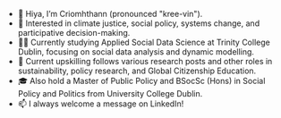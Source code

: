 - 👋 Hiya, I’m Criomhthann (pronounced "kree-vin").
- 👀 Interested in climate justice, social policy, systems change, and participative decision-making. 
- 🧑‍💻 Currently studying Applied Social Data Science at Trinity College Dublin, focusing on social data analysis and dynamic modelling.
- 🌱 Current upskilling follows various research posts and other roles in sustainability, policy research, and Global Citizenship Education.
- 🎓 Also hold a Master of Public Policy and BSocSc (Hons) in Social Policy and Politics from University College Dublin.
- 📫 I always welcome a message on LinkedIn! 

<!---
criomh/criomh is a ✨ special ✨ repository because its `README.md` (this file) appears on your GitHub profile.
You can click the Preview link to take a look at your changes.
--->
